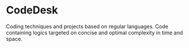 # CodeDesk
Coding techniques and projects based on regular languages.
Code containing logics targeted on concise and optimal complexity in time and space.
